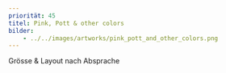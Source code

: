 ```yaml
---
priorität: 45
titel: Pink, Pott & other colors
bilder:
    - ../../images/artworks/pink_pott_and_other_colors.png
---
```


Grösse & Layout nach Absprache

